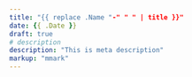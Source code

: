 ```yaml
---
title: "{{ replace .Name "-" " " | title }}"
date: {{ .Date }}
draft: true
# description
description: "This is meta description"
markup: "mmark"
---
```

